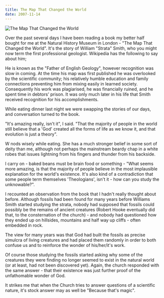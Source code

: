 ```yaml
---
title: The Map That Changed the World
date: 2007-11-14
---
```


![The Map That Changed the World](https://source.unsplash.com/X6cChncECA8/1600x900)

Over the past several days I have been reading a book my better half bought for me at the Natural History Museum in London - "The Map That Changed the World". It's the story of William "Strata" Smith, who you might now term the first professional geologist. Wikipedia has the following to say about him;

He is known as the "Father of English Geology", however recognition was slow in coming. At the time his map was first published he was overlooked by the scientific community; his relatively humble education and family connections preventing him from mixing easily in learned society. Consequently his work was plagiarised, he was financially ruined, and he spent time in debtors' prison. It was only much later in his life that Smith received recognition for his accomplishments.

While eating dinner last night we were swapping the stories of our days, and conversation turned to the book.

"It's amazing really, isn't it", I said. "That the majority of people in the world still believe that a 'God' created all the forms of life as we know it, and that evolution is just a theory".

W nods wisely while eating. She has a much stronger belief in some sort of deity than me, although not perhaps the mainstream beardy chap in a white robes that issues lightning from his fingers and thunder from his backside.

I carry on - baked beans must be brain food or something - "What seems more amazing, is that the majority of people believe in the most implausible explanation for the world's existence. It's also kind of a contradiction that some people term themselves 'Theologians', isn't it - how can you study the unknowable?".

I recounted an observation from the book that I hadn't really thought about before. Although fossils had been found for many years before Williams Smith started studying the strata, nobody had supposed that fossils could possibly be the remains of ancient creatures (Robert Hooke eventually did that, to the consternation of the church) - and nobody had questioned how they ended up on hillsides, mountains and half way up cliffs - often embedded in rock.

The view for many years was that God had built the fossils as precise simulcra of living creatures and had placed them randomly in order to both confuse us and to reinforce the wonder of his/her/it's work.

Of course those studying the fossils started asking why some of the creatures they were finding no longer seemed to exist in the natural world (or at least, had not been discovered yet). Again, the church responded with the same answer - that their existence was just further proof of the unfathomable wonder of God.

It strikes me that when the Church tries to answer questions of a scientific nature, it's stock answer may as well be "Because that's magic".